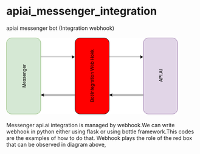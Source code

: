 # apiai_messenger_integration
apiai messenger bot (Integration webhook)
<br><br>
![Messenger Api.ai integration](./web_hook.png)<br><br>
Messenger api.ai integration is managed by webhook.We can write webhook in python either using flask or using bottle framework.This codes are the examples of how to do that. Webhook plays the role of the red box that can be observed in diagram above,
